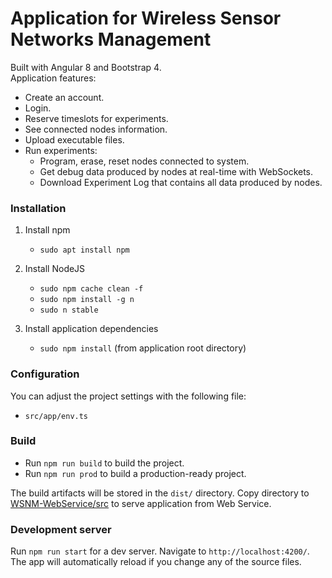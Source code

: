 # Application for Wireless Sensor Networks Management

Built with Angular 8 and Bootstrap 4. <br>
Application features:
* Create an account.
* Login.
* Reserve timeslots for experiments.
* See connected nodes information.
* Upload executable files.
* Run experiments:
    * Program, erase, reset nodes connected to system.
    * Get debug data produced by nodes at real-time with WebSockets. 
    * Download Experiment Log that contains all data produced by nodes.

### Installation
1) Install npm
    - `sudo apt install npm`

2) Install NodeJS
    - `sudo npm cache clean -f`
    - `sudo npm install -g n`
    - `sudo n stable`

3) Install application dependencies
    - `sudo npm install` (from application root directory)

### Configuration
You can adjust the project settings with the following file:
- `src/app/env.ts`

### Build
* Run `npm run build` to build the project.
* Run `npm run prod` to build a production-ready project.

The build artifacts will be stored in the `dist/` directory. Copy directory to 
[WSNM-WebService/src](https://github.com/vchristodoulou/WSNM-WebService/tree/master/src) 
to serve application from Web Service.


### Development server
Run `npm run start` for a dev server. Navigate to `http://localhost:4200/`. The app will automatically reload if you change any of the source files.


